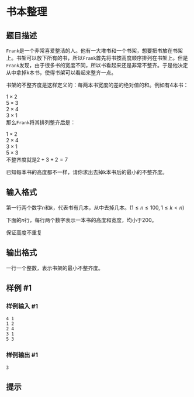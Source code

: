 # 书本整理

## 题目描述

`Frank`是一个非常喜爱整洁的人。他有一大堆书和一个书架，想要把书放在书架上。书架可以放下所有的书，所以`Frank`首先将书按高度顺序排列在书架上。但是`Frank`发现，由于很多书的宽度不同，所以书看起来还是非常不整齐。于是他决定从中拿掉k本书，使得书架可以看起来整齐一点。

书架的不整齐度是这样定义的：每两本书宽度的差的绝对值的和。例如有4本书：

$1 \times 2$  
$5 \times 3$  
$2 \times 4$  
$3 \times 1$    
那么`Frank`将其排列整齐后是：

$1 \times 2$  
$2 \times 4$  
$3 \times 1$  
$5 \times 3$  
不整齐度就是$2+3+2=7$

已知每本书的高度都不一样，请你求出去掉k本书后的最小的不整齐度。


## 输入格式

第一行两个数字$n$和$k$，代表书有几本，从中去掉几本。($1 \le n \le 100, 1  \le k<n$)

下面的$n$行，每行两个数字表示一本书的高度和宽度，均小于$200$。

保证高度不重复


## 输出格式

一行一个整数，表示书架的最小不整齐度。


## 样例 #1

### 样例输入 #1
```
4 1
1 2
2 4
3 1
5 3
```

### 样例输出 #1

```
3
```

## 提示


